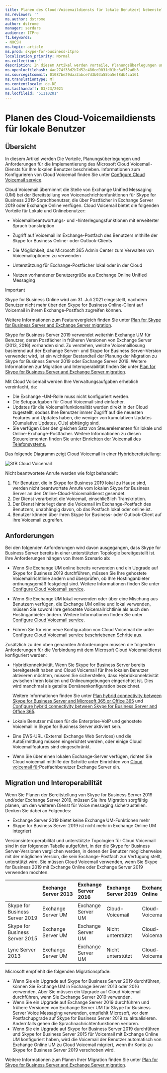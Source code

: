 ```yaml
---
title: Planen des Cloud-Voicemaildiensts für lokale Benutzer| Nebenstellenanlage Skype for Business Server 2019
ms.reviewer: ''
ms.author: dstrome
author: dstrome
manager: serdars
audience: ITPro
f1.keywords:
- NOCSH
ms.topic: article
ms.prod: skype-for-business-itpro
localization_priority: Normal
ms.collection: ''
description: In diesem Artikel werden Vorteile, Planungsüberlegungen und Anforderungen für die Implementierung des Microsoft Cloud Voicemail-Diensts beschrieben. Informationen zum Konfigurieren von Cloud Voicemail finden Sie unter Configuring Cloud Voicemail.
ms.openlocfilehash: 4ae274f33d2b7d52c486cd9031d01bc3a532a6b3
ms.sourcegitcommit: 01087be29daa3abce7d3b03a55ba5ef8db4ca161
ms.translationtype: MT
ms.contentlocale: de-DE
ms.lasthandoff: 03/23/2021
ms.locfileid: "51110281"
---
```

# <a name="plan-cloud-voicemail-service-for-on-premises-users"></a>Planen des Cloud-Voicemaildiensts für lokale Benutzer

## <a name="overview"></a>Übersicht

In diesem Artikel werden Die Vorteile, Planungsüberlegungen und Anforderungen für die Implementierung des Microsoft Cloud Voicemail-Diensts für Ihre lokalen Benutzer beschrieben. Informationen zum Konfigurieren von Cloud Voicemail finden Sie unter [Configure Cloud Voicemail service](configure-cloud-voicemail.md).

Cloud Voicemail übernimmt die Stelle von Exchange Unified Messaging (UM) bei der Bereitstellung von Voicenachrichtenfunktionen für Skype for Business 2019-Sprachbenutzer, die über Postfächer in Exchange Server 2019 oder Exchange Online verfügen. Cloud Voicemail bietet die folgenden Vorteile für Lokale und Onlinebenutzer:

- Voicemailbeantwortungs- und -hinterlegungsfunktionen mit erweiterter Sprach transkription

- Zugriff auf Voicemail im Exchange-Postfach des Benutzers mithilfe der Skype for Business Online- oder Outlook-Clients

- Die Möglichkeit, das Microsoft 365 Admin Center zum Verwalten von Voicemailoptionen zu verwenden

- Unterstützung für Exchange-Postfächer lokal oder in der Cloud

- Nutzen vorhandener Benutzergrüße aus Exchange Online Unified Messaging

> [!Important]
> Skype for Business Online wird am 31. Juli 2021 eingestellt, nachdem Benutzer nicht mehr über den Skype for Business Online-Client auf Voicemail in ihrem Exchange-Postfach zugreifen können.

Weitere Informationen zum Featurevergleich finden Sie unter [Plan for Skype for Business Server and Exchange Server migration](plan-um-migration.md).

Skype for Business Server 2019 verwendet weiterhin Exchange UM für Benutzer, deren Postfächer in früheren Versionen von Exchange Server (2013, 2016) vorhanden sind.  Zu verstehen, welche Voicemaillösung basierend auf der Exchange Server- und Skype for Business Server-Version verwendet wird, ist ein wichtiger Bestandteil der Planung der Migration zu Skype for Business Server 2019 oder Exchange Server 2019. Weitere Informationen zur Migration und Interoperabilität finden Sie unter [Plan for Skype for Business Server and Exchange Server migration](plan-um-migration.md).

Mit Cloud Voicemail werden Ihre Verwaltungsaufgaben erheblich vereinfacht, da:

- Die Exchange -UM-Rolle muss nicht konfiguriert werden.
- Die Setupaufgaben für Cloud Voicemail sind einfacher.
- Updates für die Voicemailfunktionalität werden direkt in der Cloud zugestellt, sodass Ihre Benutzer immer Zugriff auf die neuesten Features und Updates haben, die weniger von kumulativen Updates (Cumulative Updates, CUs) abhängig sind.
- Sie verfügen über den gleichen Satz von Steuerelementen für lokale und Online-Exchange-Postfächer. Weitere Informationen zu diesen Steuerelementen finden Sie unter [Einrichten der Voicemail des Telefonsystems.](https://support.office.com/article/Set-up-Phone-System-voicemail-Admin-help-9c590873-b014-4df3-9e27-1bb97322a79d)

Das folgende Diagramm zeigt Cloud Voicemail in einer Hybridbereitstellung:

![SfB Cloud Voicemail](../../sfbserver2019/media/plan-cloud-voice-mail-server1.png)

Nicht beantwortete Anrufe werden wie folgt behandelt:  

1. Für Benutzer, die in Skype for Business 2019 lokal zu Hause sind, werden nicht beantwortete Anrufe vom lokalen Skype for Business Server an den Online-Cloud-Voicemaildienst gesendet.
2. Der Dienst verarbeitet die Voicemail, einschließlich Transkription.
3. Der Dienst hinterlegt dann die Voicemail im Exchange-Postfach des Benutzers, unabhängig davon, ob das Postfach lokal oder online ist.  
4. Benutzer können über ihren Skype for Business- oder Outlook-Client auf ihre Voicemail zugreifen.

## <a name="requirements"></a>Anforderungen

Bei den folgenden Anforderungen wird davon ausgegangen, dass Skype for Business Server bereits in einer unterstützten Topologie bereitgestellt ist.  Ihre Anforderungen hängen von Ihrem Szenario ab:

- Wenn Sie Exchange UM online bereits verwenden und ein Upgrade auf Skype for Business 2019 durchführen, müssen Sie Ihre gehostete Voicemailrichtlinie ändern und überprüfen, ob Ihre Hostinganbieter ordnungsgemäß festgelegt sind. Weitere Informationen finden Sie unter [Configure Cloud Voicemail service](configure-cloud-voicemail.md).

- Wenn Sie Exchange UM lokal verwenden oder über eine Mischung aus Benutzern verfügen, die Exchange UM online und lokal verwenden, müssen Sie sowohl Ihre gehostete Voicemailrichtlinie als auch den Hostinganbieter ändern.  Weitere Informationen finden Sie unter [Configure Cloud Voicemail service](configure-cloud-voicemail.md).

- Führen Sie für eine neue Konfiguration von Cloud Voicemail die unter [Configure Cloud Voicemail service beschriebenen Schritte aus.](configure-cloud-voicemail.md)

Zusätzlich zu den oben genannten Anforderungen müssen die folgenden Anforderungen für die Verbindung mit dem Microsoft Cloud Voicemaildienst konfiguriert werden:

- Hybridkonnektivität. Wenn Sie Skype for Business Server bereits bereitgestellt haben und Cloud Voicemail für Ihre lokalen Benutzer aktivieren möchten, müssen Sie sicherstellen, dass Hybridkonnektivität zwischen Ihren lokalen und Onlineumgebungen eingerichtet ist. Dies wird manchmal als geteilte Domänenkonfiguration bezeichnet.

   Weitere Informationen finden Sie unter [Plan hybrid connectivity between Skype for Business Server and Microsoft 365 or Office 365](plan-hybrid-connectivity.md) und [Configure hybrid connectivity between Skype for Business Server and Office 365](configure-hybrid-connectivity.md).

- Lokale Benutzer müssen für die Enterprise-VoIP und gehostete Voicemail in Skype for Business Server aktiviert sein.

- Eine EWS-URL (External Exchange Web Services) und die AutoErmittlung müssen eingerichtet werden, oder einige Cloud Voicemailfeatures sind eingeschränkt.

- Wenn Sie über einen lokalen Exchange-Server verfügen, richten Sie Cloud voicemail mithilfe der Schritte unter Einrichten von [Cloud voicemail für](/microsoftteams/set-up-phone-system-voicemail#set-up-cloud-voicemail-for-exchange-server-mailbox-users)Postfachbenutzer Exchange Server ein.

## <a name="migration-and-interoperability"></a>Migration und Interoperabilität

Wenn Sie Planen der Bereitstellung von Skype for Business Server 2019 und/oder Exchange Server 2019, müssen Sie Ihre Migration sorgfältig planen, um den weiteren Dienst für Voice messaging sicherzustellen. Denken Sie dabei an Folgendes:

- Exchange Server 2019 bietet keine Exchange UM-Funktionen mehr
- Skype for Business Server 2019 ist nicht mehr in Exchange Online UM integriert

Versionsinteroperabilität und unterstützte Topologien für Cloud Voicemail sind in der folgenden Tabelle aufgeführt, in der die Skype for Business Server-Versionen verglichen werden, in denen der Benutzer möglicherweise mit der möglichen Version, die sein Exchange-Postfach zur Verfügung stellt, unterstützt wird. Sie müssen Cloud Voicemail verwenden, wenn Sie Skype for Business 2019 mit Exchange Online oder Exchange Server 2019 verwenden möchten.

| | Exchange Server 2013 | Exchange Server 2016 | Exchange Server 2019 | Exchange Online   |
|:---    |:--- |:--- |:--- |:---  |
| Skype for Business Server 2019 | Exchange Server UM | Exchange Server UM | Cloud-Voicemail | Cloud-Voicemail |
| Skype for Business Server 2015 | Exchange Server UM | Exchange Server UM | Nicht unterstützt | Cloud-Voicemail |
| Lync Server 2013 <br>  | Exchange Server UM | Exchange Server UM | Nicht unterstützt | Cloud-Voicemail |

Microsoft empfiehlt die folgenden Migrationspfade:

- Wenn Sie ein Upgrade auf Skype for Business Server 2019 durchführen, können Sie Exchange UM in Exchange Server 2013 oder 2016 verwenden, Aber Sie müssen ein Upgrade auf Cloud Voicemail durchführen, wenn Sie Exchange Server 2019 verwenden.
- Wenn Sie ein Upgrade auf Exchange Server 2019 durchführen und frühere Versionen von Exchange Server UM für Skype for Business Server Voice Messaging verwenden, empfiehlt Microsoft, vor dem Postfachupgrade auf Skype for Business Server 2019 zu aktualisieren.  Andernfalls gehen die Sprachnachrichtenfunktionen verloren.
- Wenn Sie ein Upgrade auf Skype for Business Server 2019 durchführen und Skype for Business Server 2015 für Voicemail mit Exchange Online UM konfiguriert haben, wird die Voicemail der Benutzer automatisch von Exchange Online UM zu Cloud Voicemail migriert, wenn ihr Konto zu Skype for Business Server 2019 verschoben wird. 

Weitere Informationen zum Planen Ihrer Migration finden Sie unter [Plan for Skype for Business Server and Exchange Server migration](plan-um-migration.md).